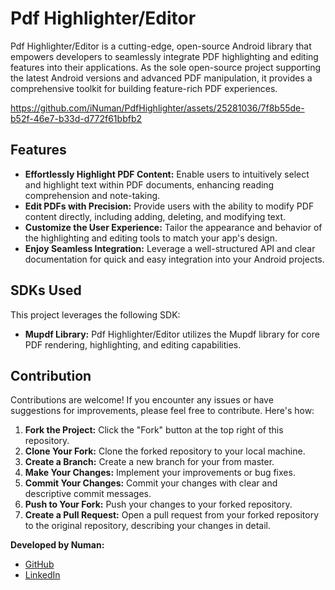# Pdf Highlighter/Editor

Pdf Highlighter/Editor is a cutting-edge, open-source Android library that empowers developers to seamlessly integrate PDF highlighting and editing features into their applications. As the sole open-source project supporting the latest Android versions and advanced PDF manipulation, it provides a comprehensive toolkit for building feature-rich PDF experiences. 

https://github.com/iNuman/PdfHighlighter/assets/25281036/7f8b55de-b52f-46e7-b33d-d772f61bbfb2

## Features

* **Effortlessly Highlight PDF Content:** Enable users to intuitively select and highlight text within PDF documents, enhancing reading comprehension and note-taking.
* **Edit PDFs with Precision:**  Provide users with the ability to modify PDF content directly, including adding, deleting, and modifying text.
* **Customize the User Experience:** Tailor the appearance and behavior of the highlighting and editing tools to match your app's design.
* **Enjoy Seamless Integration:** Leverage a well-structured API and clear documentation for quick and easy integration into your Android projects.

## SDKs Used

This project leverages the following SDK:

* **Mupdf Library:**  Pdf Highlighter/Editor utilizes the Mupdf library for core PDF rendering, highlighting, and editing capabilities.
  
## Contribution
Contributions are welcome! If you encounter any issues or have suggestions for improvements, please feel free to contribute. Here's how:

1. **Fork the Project:** Click the "Fork" button at the top right of this repository.
2. **Clone Your Fork:** Clone the forked repository to your local machine.
3. **Create a Branch:** Create a new branch for your from master.
4. **Make Your Changes:** Implement your improvements or bug fixes.
5. **Commit Your Changes:** Commit your changes with clear and descriptive commit messages.
6. **Push to Your Fork:** Push your changes to your forked repository.
7. **Create a Pull Request:** Open a pull request from your forked repository to the original repository, describing your changes in detail.

   
**Developed by Numan:** 
* [GitHub](https://github.com/iNuman) 
* [LinkedIn](https://www.linkedin.com/in/-inuman/) 
